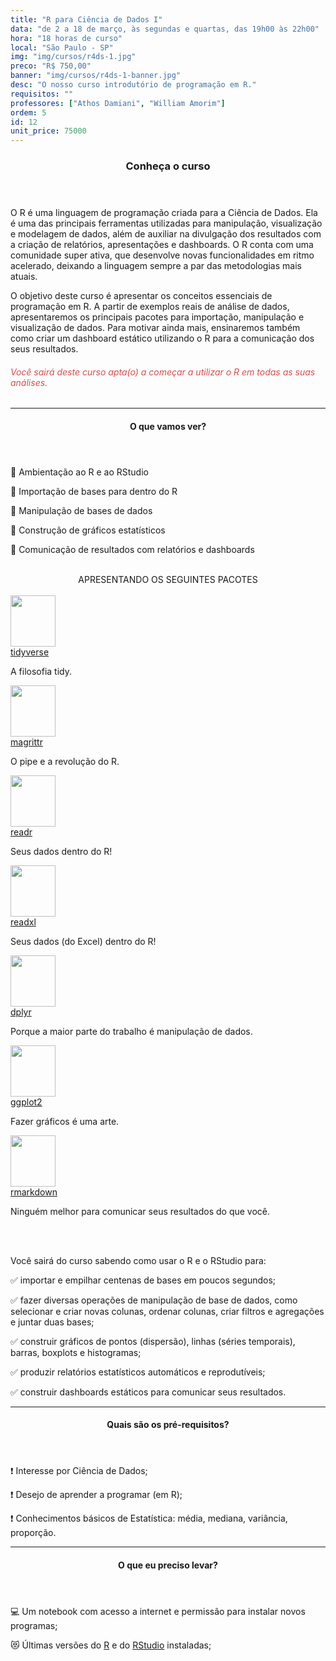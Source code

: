 ```yaml
---
title: "R para Ciência de Dados I"
data: "de 2 a 18 de março, às segundas e quartas, das 19h00 às 22h00"
hora: "18 horas de curso"
local: "São Paulo - SP"
img: "img/cursos/r4ds-1.jpg"
preco: "R$ 750,00"
banner: "img/cursos/r4ds-1-banner.jpg"
desc: "O nosso curso introdutório de programação em R."
requisitos: ""
professores: ["Athos Damiani", "William Amorim"]
ordem: 5
id: 12
unit_price: 75000
---
```


<header class="section-header">
  <h3>Conheça o curso</h3>
</header>

O R é uma linguagem de programação criada para a Ciência de Dados. Ela é uma das principais ferramentas utilizadas para manipulação, visualização e modelagem de dados, além de auxiliar na divulgação dos resultados com a criação de relatórios, apresentações e dashboards. O R conta com uma comunidade super ativa, que desenvolve novas funcionalidades em ritmo acelerado, deixando a linguagem sempre a par das metodologias mais atuais.

O objetivo deste curso é apresentar os conceitos essenciais de programação em R. A partir de exemplos reais de análise de dados, apresentaremos os principais pacotes para importação, manipulação e visualização de dados. Para motivar ainda mais, ensinaremos também como criar um dashboard estático utilizando o R para a comunicação dos seus resultados. 

<h6 style = "color: #da4d4d">Você sairá deste curso apta(o) a começar a utilizar o R em todas as suas análises.</h6>

<hr>

<header class="section-header">
  <h4>O que vamos ver?</h4>
</header>

&#128204; Ambientação ao R e ao RStudio

&#128204; Importação de bases para dentro do R

&#128204; Manipulação de bases de dados

&#128204; Construção de gráficos estatísticos

&#128204; Comunicação de resultados com relatórios e dashboards

<br>

<center>
APRESENTANDO OS SEGUINTES PACOTES
</center>

<div class="center-row">
<div class="row">
<br>
<div class="tooltip-wrap">
  <img src = "/img/cursos/hex/tidyverse.png" width = "72px" height = "82px">
  <div class="tooltip-content">
    <a href = "https://www.tidyverse.org/packages/" target = "_blank">tidyverse</a>
    <p>A filosofia tidy.</p>
  </div> 
</div>
<div class="tooltip-wrap">
  <img src = "/img/cursos/hex/pipe.png" width = "72px" height = "82px">
  <div class="tooltip-content">
    <a href = "https://cran.r-project.org/web/packages/magrittr/vignettes/magrittr.html/" target = "_blank">magrittr</a>
    <p>O pipe e a revolução do R.</p>
  </div> 
</div>
<div class="tooltip-wrap">
  <img src = "/img/cursos/hex/readr.png" width = "72px" height = "82px">
  <div class="tooltip-content">
    <a href = "https://readr.tidyverse.org/" target = "_blank">readr</a>
    <p>Seus dados dentro do R!</p>
  </div> 
</div>
<div class="tooltip-wrap">
  <img src = "/img/cursos/hex/readxl.png" width = "72px" height = "82px">
  <div class="tooltip-content">
    <a href = "https://reaxl.tidyverse.org/" target = "_blank">readxl</a>
    <p>Seus dados (do Excel) dentro do R!</p>
  </div> 
</div>
<div class="tooltip-wrap">
  <img src = "/img/cursos/hex/dplyr.png" width = "72px" height = "82px">
  <div class="tooltip-content">
    <a href = "https://dplyr.tidyverse.org/" target = "_blank">dplyr</a>
    <p>Porque a maior parte do trabalho é manipulação de dados.</p>
  </div> 
</div>
<div class="tooltip-wrap">
  <img src = "/img/cursos/hex/ggplot2.png" width = "72px" height = "82px">
  <div class="tooltip-content">
    <a href = "https://ggplot2.tidyverse.org/" target = "_blank">ggplot2</a>
    <p>Fazer gráficos é uma arte.</p>
  </div> 
</div>
<div class="tooltip-wrap">
  <img src = "/img/cursos/hex/rmarkdown.png" width = "72px" height = "82px">
  <div class="tooltip-content">
    <a href = "https://rmarkdown.rstudio.com/" target = "_blank">rmarkdown</a>
    <p>Ninguém melhor para comunicar seus resultados do que você.</p>
  </div> 
</div>
</div>
</div>

<br>
<br>

Você sairá do curso sabendo como usar o R e o RStudio para:

&#9989; importar e empilhar centenas de bases em poucos segundos;

&#9989; fazer diversas operações de manipulação de base de dados, como selecionar e criar novas colunas, ordenar colunas, criar filtros e agregações e juntar duas bases;

&#9989; construir gráficos de pontos (dispersão), linhas (séries temporais), barras, boxplots e histogramas;

&#9989; produzir relatórios estatísticos automáticos e reprodutíveis;

&#9989; construir dashboards estáticos para comunicar seus resultados.


<hr>

<header class="section-header">
  <h4>Quais são os pré-requisitos?</h4>
</header>

&#10071; Interesse por Ciência de Dados;

&#10071; Desejo de aprender a programar (em R);

&#10071; Conhecimentos básicos de Estatística: média, mediana, variância, proporção.

<hr>

<header class="section-header">
  <h4>O que eu preciso levar?</h4>
</header>

&#128187; Um notebook com acesso a internet e permissão para instalar novos programas;

&#128571; Últimas versões do [R](https://cran.r-project.org/) e do [RStudio](https://www.rstudio.com/products/rstudio/download/) instaladas;

